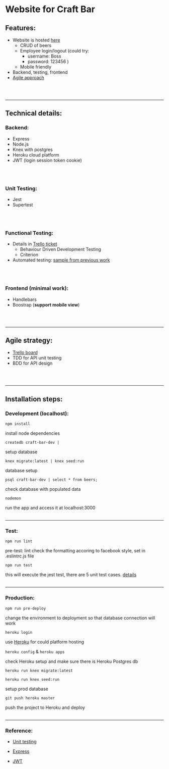
# Website for Craft Bar


## Features:
- Website is hosted [here](https://craft-bar-express.herokuapp.com/)
  - CRUD of beers
  - Employee login/logout (could try:
    -  username: Boss
    - password: 123456 )
  - Mobile friendly
- Backend, testing, frontend
- [Agile approach]((https://trello.com/b/cFSZD5vf/craft-bar-website))
<br />
<br />
<hr>

## Technical details:
### Backend:
- Express
- Node.js
- Knex with postgres
- Heroku cloud platform
- JWT (login session token cookie)
<br />
<br />

### Unit Testing:
 - Jest
 - Supertest
<br />
<br />

### Functional Testing:
 - Details in [Trello ticket](https://trello.com/c/noff6RW2/1-test-planning-and-documentation)
   - Behaviour Driven Development Testing
   - Criterion
 - Automated testing: [sample from previous work](https://github.com/bcgov/range-web/tree/BDDTest)
<br />
<br />


### Frontend (minimal work):
 - Handlebars
 - Boostrap (**support mobile view**)
<br />
<br />
<hr>

## Agile strategy:
- [Trello board](https://trello.com/b/cFSZD5vf/craft-bar-website)
- TDD for API unit testing
- BDD for API design
<br />
<br />
<hr>

## Installation steps:

### Development (localhost):
`npm install`

install node dependencies

`createdb craft-bar-dev |`

setup database

`knex migrate:latest | knex seed:run`

database setup

`psql craft-bar-dev | select * from beers;`

check database with populated data

`nodemon`

run the app and access it at localhost:3000
<br />
<br />
<hr>

### Test:
`npm run lint`

pre-test: lint check the formatting accoring to facebook style, set in .eslintrc.js file

`npm run test`

this will execute the jest test, there are 5 unit test cases. [details](https://trello.com/c/zEy3WEgP/10-api-unit-testing)
<br />
<br />
<hr>

### Production:
`npm run pre-deploy`

change the environment to deployment so that database connection will work

`heroku login`

use [Heroku](https://www.heroku.com) for could platform hosting

`heroku config` &  `heroku apps`

check Heroku setup and make sure there is Heroku Postgres db

`heroku run knex migrate:latest`

`heroku run knex seed:run`

setup prod database

`git push heroku master`

push the project to Heroku and deploy
<br />
<br />
<hr>


### Reference:
- [Unit testing](http://www.albertgao.xyz/2017/05/24/how-to-test-expressjs-with-jest-and-supertest/)

- [Express](https://github.com/w3cj/Full-Stack-JavaScript-CRUD/tree/master)

- [JWT](https://medium.com/@patrykcieszkowski/jwt-authentication-in-express-js-ee898b87a60)